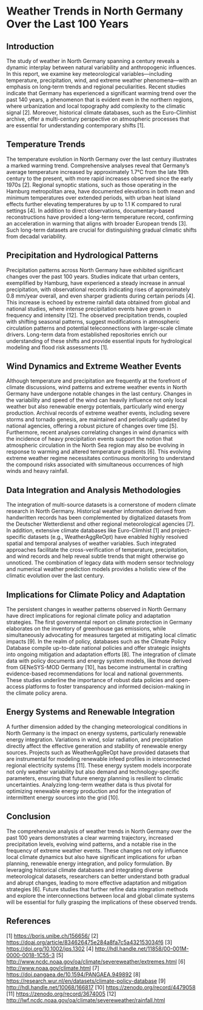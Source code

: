 # Weather Trends in North Germany Over the Last 100 Years

## Introduction

The study of weather in North Germany spanning a century reveals a dynamic interplay between natural variability and anthropogenic influences. In this report, we examine key meteorological variables—including temperature, precipitation, wind, and extreme weather phenomena—with an emphasis on long‐term trends and regional peculiarities. Recent studies indicate that Germany has experienced a significant warming trend over the past 140 years, a phenomenon that is evident even in the northern regions, where urbanization and local topography add complexity to the climatic signal [2]. Moreover, historical climate databases, such as the Euro-Climhist archive, offer a multi-century perspective on atmospheric processes that are essential for understanding contemporary shifts [1].

## Temperature Trends

The temperature evolution in North Germany over the last century illustrates a marked warming trend. Comprehensive analyses reveal that Germany’s average temperature increased by approximately 1.7°C from the late 19th century to the present, with more rapid increases observed since the early 1970s [2]. Regional synoptic stations, such as those operating in the Hamburg metropolitan area, have documented elevations in both mean and minimum temperatures over extended periods, with urban heat island effects further elevating temperatures by up to 1.1 K compared to rural settings [4]. In addition to direct observations, documentary-based reconstructions have provided a long-term temperature record, confirming an acceleration in warming that aligns with broader European trends [3]. Such long-term datasets are crucial for distinguishing gradual climatic shifts from decadal variability.

## Precipitation and Hydrological Patterns

Precipitation patterns across North Germany have exhibited significant changes over the past 100 years. Studies indicate that urban centers, exemplified by Hamburg, have experienced a steady increase in annual precipitation, with observational records indicating rises of approximately 0.8 mm/year overall, and even sharper gradients during certain periods [4]. This increase is echoed by extreme rainfall data obtained from global and national studies, where intense precipitation events have grown in frequency and intensity [12]. The observed precipitation trends, coupled with shifting seasonal patterns, suggest modifications in atmospheric circulation patterns and potential teleconnections with larger-scale climate drivers. Long-term data from established repositories enrich our understanding of these shifts and provide essential inputs for hydrological modeling and flood risk assessments [1].

## Wind Dynamics and Extreme Weather Events

Although temperature and precipitation are frequently at the forefront of climate discussions, wind patterns and extreme weather events in North Germany have undergone notable changes in the last century. Changes in the variability and speed of the wind can heavily influence not only local weather but also renewable energy potentials, particularly wind energy production. Archival records of extreme weather events, including severe storms and tornado genesis, are maintained and periodically updated by national agencies, offering a robust picture of changes over time [5]. Furthermore, recent analyses correlating changes in wind dynamics with the incidence of heavy precipitation events support the notion that atmospheric circulation in the North Sea region may also be evolving in response to warming and altered temperature gradients [6]. This evolving extreme weather regime necessitates continuous monitoring to understand the compound risks associated with simultaneous occurrences of high winds and heavy rainfall.

## Data Integration and Analysis Methodologies

The integration of multi-source datasets is a cornerstone of modern climate research in North Germany. Historical weather information derived from handwritten records has been complemented by digitalized datasets from the Deutscher Wetterdienst and other regional meteorological agencies [7]. In addition, extensive climate databases like Euro-Climhist [1] and project-specific datasets (e.g., WeatherAggReOpt) have enabled highly resolved spatial and temporal analyses of weather variables. Such integrated approaches facilitate the cross-verification of temperature, precipitation, and wind records and help reveal subtle trends that might otherwise go unnoticed. The combination of legacy data with modern sensor technology and numerical weather prediction models provides a holistic view of the climatic evolution over the last century.

## Implications for Climate Policy and Adaptation

The persistent changes in weather patterns observed in North Germany have direct implications for regional climate policy and adaptation strategies. The first governmental report on climate protection in Germany elaborates on the inventory of greenhouse gas emissions, while simultaneously advocating for measures targeted at mitigating local climatic impacts [9]. In the realm of policy, databases such as the Climate Policy Database compile up-to-date national policies and offer strategic insights into ongoing mitigation and adaptation efforts [8]. The integration of climate data with policy documents and energy system models, like those derived from GENeSYS-MOD Germany [10], has become instrumental in crafting evidence-based recommendations for local and national governments. These studies underline the importance of robust data policies and open-access platforms to foster transparency and informed decision-making in the climate policy arena.

## Energy Systems and Renewable Integration

A further dimension added by the changing meteorological conditions in North Germany is the impact on energy systems, particularly renewable energy integration. Variations in wind, solar radiation, and precipitation directly affect the effective generation and stability of renewable energy sources. Projects such as WeatherAggReOpt have provided datasets that are instrumental for modeling renewable infeed profiles in interconnected regional electricity systems [11]. These energy system models incorporate not only weather variability but also demand and technology-specific parameters, ensuring that future energy planning is resilient to climatic uncertainties. Analyzing long-term weather data is thus pivotal for optimizing renewable energy production and for the integration of intermittent energy sources into the grid [10].

## Conclusion

The comprehensive analysis of weather trends in North Germany over the past 100 years demonstrates a clear warming trajectory, increased precipitation levels, evolving wind patterns, and a notable rise in the frequency of extreme weather events. These changes not only influence local climate dynamics but also have significant implications for urban planning, renewable energy integration, and policy formulation. By leveraging historical climate databases and integrating diverse meteorological datasets, researchers can better understand both gradual and abrupt changes, leading to more effective adaptation and mitigation strategies [6]. Future studies that further refine data integration methods and explore the interconnections between local and global climate systems will be essential for fully grasping the implications of these observed trends.

## References

[1] https://boris.unibe.ch/156656/
[2] https://doaj.org/article/834626475e284a8fa7c5a432153034f6
[3] https://doi.org/10.1002/jqs.1302
[4] http://hdl.handle.net/11858/00-001M-0000-0018-1C55-3
[5] http://www.ncdc.noaa.gov/oa/climate/severeweather/extremes.html
[6] http://www.noaa.gov/climate.html
[7] https://doi.pangaea.de/10.1594/PANGAEA.949892
[8] https://research.wur.nl/en/datasets/climate-policy-database
[9] http://hdl.handle.net/10068/166817
[10] https://zenodo.org/record/4479058
[11] https://zenodo.org/record/3674005
[12] http://lwf.ncdc.noaa.gov/oa/climate/severeweather/rainfall.html